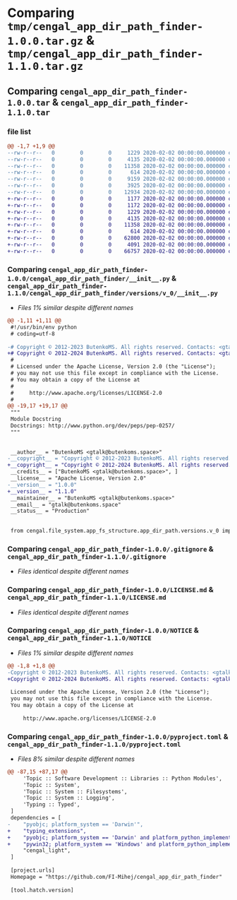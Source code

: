 # Comparing `tmp/cengal_app_dir_path_finder-1.0.0.tar.gz` & `tmp/cengal_app_dir_path_finder-1.1.0.tar.gz`

## Comparing `cengal_app_dir_path_finder-1.0.0.tar` & `cengal_app_dir_path_finder-1.1.0.tar`

### file list

```diff
@@ -1,7 +1,9 @@
--rw-r--r--   0        0        0     1229 2020-02-02 00:00:00.000000 cengal_app_dir_path_finder-1.0.0/cengal_app_dir_path_finder/__init__.py
--rw-r--r--   0        0        0     4135 2020-02-02 00:00:00.000000 cengal_app_dir_path_finder-1.0.0/.gitignore
--rw-r--r--   0        0        0    11358 2020-02-02 00:00:00.000000 cengal_app_dir_path_finder-1.0.0/LICENSE.md
--rw-r--r--   0        0        0      614 2020-02-02 00:00:00.000000 cengal_app_dir_path_finder-1.0.0/NOTICE
--rw-r--r--   0        0        0     9159 2020-02-02 00:00:00.000000 cengal_app_dir_path_finder-1.0.0/README.md
--rw-r--r--   0        0        0     3925 2020-02-02 00:00:00.000000 cengal_app_dir_path_finder-1.0.0/pyproject.toml
--rw-r--r--   0        0        0    12934 2020-02-02 00:00:00.000000 cengal_app_dir_path_finder-1.0.0/PKG-INFO
+-rw-r--r--   0        0        0     1177 2020-02-02 00:00:00.000000 cengal_app_dir_path_finder-1.1.0/cengal_app_dir_path_finder/__init__.py
+-rw-r--r--   0        0        0     1172 2020-02-02 00:00:00.000000 cengal_app_dir_path_finder-1.1.0/cengal_app_dir_path_finder/versions/__init__.py
+-rw-r--r--   0        0        0     1229 2020-02-02 00:00:00.000000 cengal_app_dir_path_finder-1.1.0/cengal_app_dir_path_finder/versions/v_0/__init__.py
+-rw-r--r--   0        0        0     4135 2020-02-02 00:00:00.000000 cengal_app_dir_path_finder-1.1.0/.gitignore
+-rw-r--r--   0        0        0    11358 2020-02-02 00:00:00.000000 cengal_app_dir_path_finder-1.1.0/LICENSE.md
+-rw-r--r--   0        0        0      614 2020-02-02 00:00:00.000000 cengal_app_dir_path_finder-1.1.0/NOTICE
+-rw-r--r--   0        0        0    62800 2020-02-02 00:00:00.000000 cengal_app_dir_path_finder-1.1.0/README.md
+-rw-r--r--   0        0        0     4091 2020-02-02 00:00:00.000000 cengal_app_dir_path_finder-1.1.0/pyproject.toml
+-rw-r--r--   0        0        0    66757 2020-02-02 00:00:00.000000 cengal_app_dir_path_finder-1.1.0/PKG-INFO
```

### Comparing `cengal_app_dir_path_finder-1.0.0/cengal_app_dir_path_finder/__init__.py` & `cengal_app_dir_path_finder-1.1.0/cengal_app_dir_path_finder/versions/v_0/__init__.py`

 * *Files 1% similar despite different names*

```diff
@@ -1,11 +1,11 @@
 #!/usr/bin/env python
 # coding=utf-8
 
-# Copyright © 2012-2023 ButenkoMS. All rights reserved. Contacts: <gtalk@butenkoms.space>
+# Copyright © 2012-2024 ButenkoMS. All rights reserved. Contacts: <gtalk@butenkoms.space>
 # 
 # Licensed under the Apache License, Version 2.0 (the "License");
 # you may not use this file except in compliance with the License.
 # You may obtain a copy of the License at
 # 
 #     http://www.apache.org/licenses/LICENSE-2.0
 # 
@@ -19,17 +19,17 @@
 """
 Module Docstring
 Docstrings: http://www.python.org/dev/peps/pep-0257/
 """
 
 
 __author__ = "ButenkoMS <gtalk@butenkoms.space>"
-__copyright__ = "Copyright © 2012-2023 ButenkoMS. All rights reserved. Contacts: <gtalk@butenkoms.space>"
+__copyright__ = "Copyright © 2012-2024 ButenkoMS. All rights reserved. Contacts: <gtalk@butenkoms.space>"
 __credits__ = ["ButenkoMS <gtalk@butenkoms.space>", ]
 __license__ = "Apache License, Version 2.0"
-__version__ = "1.0.0"
+__version__ = "1.1.0"
 __maintainer__ = "ButenkoMS <gtalk@butenkoms.space>"
 __email__ = "gtalk@butenkoms.space"
 __status__ = "Production"
 
 
 from cengal.file_system.app_fs_structure.app_dir_path.versions.v_0 import *
```

### Comparing `cengal_app_dir_path_finder-1.0.0/.gitignore` & `cengal_app_dir_path_finder-1.1.0/.gitignore`

 * *Files identical despite different names*

### Comparing `cengal_app_dir_path_finder-1.0.0/LICENSE.md` & `cengal_app_dir_path_finder-1.1.0/LICENSE.md`

 * *Files identical despite different names*

### Comparing `cengal_app_dir_path_finder-1.0.0/NOTICE` & `cengal_app_dir_path_finder-1.1.0/NOTICE`

 * *Files 1% similar despite different names*

```diff
@@ -1,8 +1,8 @@
-Copyright © 2012-2023 ButenkoMS. All rights reserved. Contacts: <gtalk@butenkoms.space>
+Copyright © 2012-2024 ButenkoMS. All rights reserved. Contacts: <gtalk@butenkoms.space>
 
 Licensed under the Apache License, Version 2.0 (the "License");
 you may not use this file except in compliance with the License.
 You may obtain a copy of the License at
 
     http://www.apache.org/licenses/LICENSE-2.0
```

### Comparing `cengal_app_dir_path_finder-1.0.0/pyproject.toml` & `cengal_app_dir_path_finder-1.1.0/pyproject.toml`

 * *Files 8% similar despite different names*

```diff
@@ -87,15 +87,17 @@
     'Topic :: Software Development :: Libraries :: Python Modules',
     'Topic :: System',
     'Topic :: System :: Filesystems',
     'Topic :: System :: Logging',
     'Typing :: Typed',
 ]
 dependencies = [
-    "pyobjc; platform_system == 'Darwin'",
+    "typing_extensions",
+    "pyobjc; platform_system == 'Darwin' and platform_python_implementation == 'CPython'",
+    "pywin32; platform_system == 'Windows' and platform_python_implementation == 'CPython'",
     "cengal_light",
 ]
 
 [project.urls]
 Homepage = "https://github.com/FI-Mihej/cengal_app_dir_path_finder"
 
 [tool.hatch.version]
```

